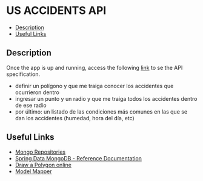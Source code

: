# US ACCIDENTS API

- [Description](#description)
- [Useful Links](#useful-links)

## Description
Once the app is up and running, access the following [link](http://localhost:8080/swagger-ui/index.html#/) to se the API specification.

[//]: <> (TODO definir bien lo que hace la api - ingles)
- definir un polígono y que me traiga conocer los accidentes que ocurrieron dentro
- ingresar un punto y un radio y que me traiga todos los accidentes dentro de ese radio
- por último: un listado de las condiciones más comunes en las que se dan los accidentes (humedad, hora del día, etc)

## Useful Links

- [Mongo Repositories](https://docs.spring.io/spring-data/mongodb/docs/1.2.0.RELEASE/reference/html/mongo.repositories.html)
- [Spring Data MongoDB - Reference Documentation](https://docs.spring.io/spring-data/mongodb/docs/current/reference/html/)
- [Draw a Polygon online](https://www.mathsisfun.com/geometry/polygons-interactive.html)
- [Model Mapper](https://www.baeldung.com/java-modelmapper)